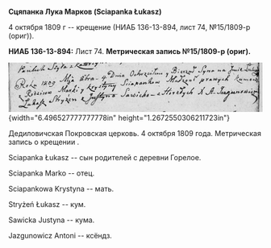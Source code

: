 **Сцяпанка Лука Марков (Sciapanka Łukasz)**

4 октября 1809 г -- крещение (НИАБ 136-13-894, лист 74, №15/1809-р
(ориг)).

**НИАБ 136-13-894:** Лист 74. **Метрическая запись №15/1809-р (ориг).**

![](./media/f75fa3b2ae48b781fed89bc804b0c07da4fe52d2.png){width="6.496527777777778in"
height="1.2672550306211723in"}

Дедиловичская Покровская церковь. 4 октября 1809 года. Метрическая
запись о крещении .

Sciapanka Łukasz -- сын родителей с деревни Горелое.

Sciapanka Marko -- отец.

Sciapankowa Krystyna -- мать.

Stryżeń Łukasz -- кум.

Sawicka Justyna -- кума.

Jazgunowicz Antoni -- ксёндз.
